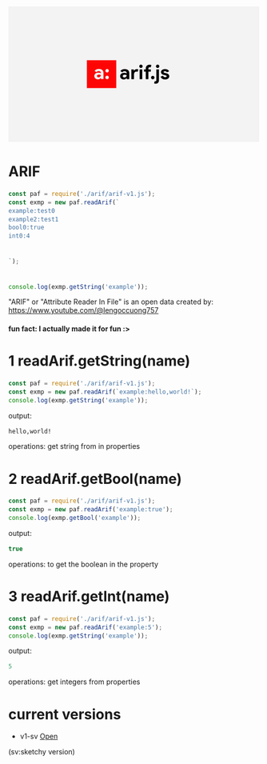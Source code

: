 ![c](banner/banner.png)

# ARIF
```javascript
const paf = require('./arif/arif-v1.js');
const exmp = new paf.readArif(`
example:test0
example2:test1
bool0:true
int0:4


`);


console.log(exmp.getString('example'));

```

"ARIF" or "Attribute Reader In File" is an open data created by: https://www.youtube.com/@lengoccuong757

#### fun fact: I actually made it for fun :>

# 1 readArif.getString(name)

```javascript
const paf = require('./arif/arif-v1.js');
const exmp = new paf.readArif(`example:hello,world!`);
console.log(exmp.getString('example'));
```
output:
```txt
hello,world!
```
operations: get string from in properties

# 2 readArif.getBool(name) 
```javascript
const paf = require('./arif/arif-v1.js');
const exmp = new paf.readArif('example:true');
console.log(exmp.getBool('example'));
```
output:
```javascript
true
```
operations: to get the boolean in the property
# 3 readArif.getInt(name)

```javascript 
const paf = require('./arif/arif-v1.js');
const exmp = new paf.readArif('example:5');
console.log(exmp.getString('example'));
```

output:
```javascript
5
```
operations: get integers from properties

# current versions
* v1-sv [Open](arif/arif-v1.js)

(sv:sketchy version)


